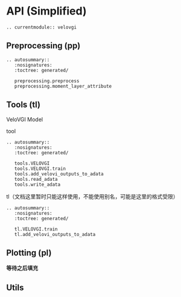 # API (Simplified)

```{eval-rst}
.. currentmodule:: velovgi
```

## Preprocessing (pp)

```{eval-rst}
.. autosummary::
   :nosignatures:
   :toctree: generated/

   preprocessing.preprocess
   preprocessing.moment_layer_attribute
```

## Tools (tl)


VeloVGI Model

tool
```{eval-rst}
.. autosummary::
   :nosignatures:
   :toctree: generated/

   tools.VELOVGI
   tools.VELOVGI.train
   tools.add_velovi_outputs_to_adata
   tools.read_adata
   tools.write_adata
```

tl（文档这里暂时只能这样使用，不能使用别名，可能是这里的格式受限）
```{eval-rst}
.. autosummary::
   :nosignatures:
   :toctree: generated/

   tl.VELOVGI.train
   tl.add_velovi_outputs_to_adata
```

## Plotting (pl)

**等待之后填充**


## Utils

